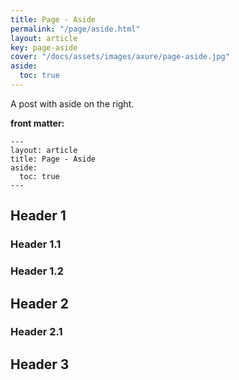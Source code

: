 ```yaml
---
title: Page - Aside
permalink: "/page/aside.html"
layout: article
key: page-aside
cover: "/docs/assets/images/axure/page-aside.jpg"
aside:
  toc: true
---
```


A post with aside on the right.

<!--more-->

**front matter:**

    ---
    layout: article
    title: Page - Aside
    aside:
      toc: true
    ---

## Header 1

### Header 1.1

### Header 1.2

## Header 2

### Header 2.1

## Header 3
